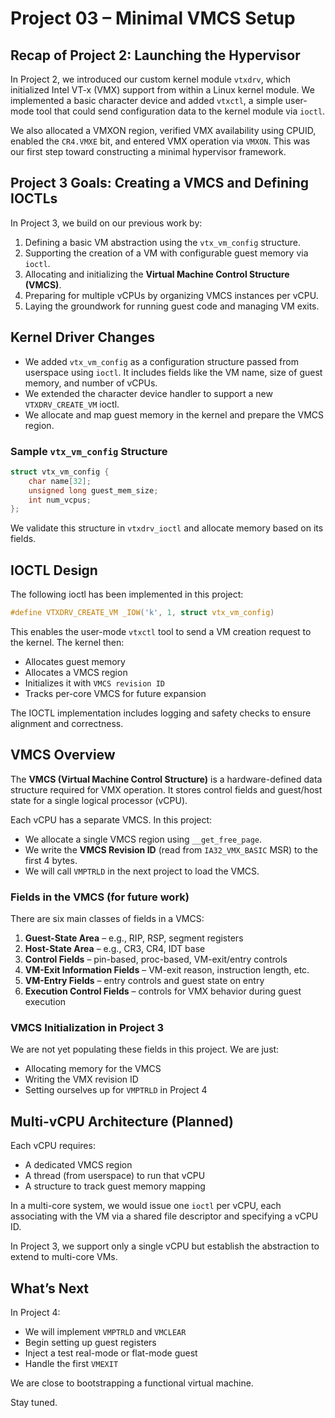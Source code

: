 # Project 03 – Minimal VMCS Setup

## Recap of Project 2: Launching the Hypervisor

In Project 2, we introduced our custom kernel module `vtxdrv`, which initialized Intel VT-x (VMX) support from within a Linux kernel module. We implemented a basic character device and added `vtxctl`, a simple user-mode tool that could send configuration data to the kernel module via `ioctl`.

We also allocated a VMXON region, verified VMX availability using CPUID, enabled the `CR4.VMXE` bit, and entered VMX operation via `VMXON`. This was our first step toward constructing a minimal hypervisor framework.

## Project 3 Goals: Creating a VMCS and Defining IOCTLs

In Project 3, we build on our previous work by:

1. Defining a basic VM abstraction using the `vtx_vm_config` structure.
2. Supporting the creation of a VM with configurable guest memory via `ioctl`.
3. Allocating and initializing the **Virtual Machine Control Structure (VMCS)**.
4. Preparing for multiple vCPUs by organizing VMCS instances per vCPU.
5. Laying the groundwork for running guest code and managing VM exits.

## Kernel Driver Changes

- We added `vtx_vm_config` as a configuration structure passed from userspace using `ioctl`. It includes fields like the VM name, size of guest memory, and number of vCPUs.
- We extended the character device handler to support a new `VTXDRV_CREATE_VM` ioctl.
- We allocate and map guest memory in the kernel and prepare the VMCS region.

### Sample `vtx_vm_config` Structure

```c
struct vtx_vm_config {
    char name[32];
    unsigned long guest_mem_size;
    int num_vcpus;
};
```

We validate this structure in `vtxdrv_ioctl` and allocate memory based on its fields.

## IOCTL Design

The following ioctl has been implemented in this project:

```c
#define VTXDRV_CREATE_VM _IOW('k', 1, struct vtx_vm_config)
```

This enables the user-mode `vtxctl` tool to send a VM creation request to the kernel. The kernel then:

- Allocates guest memory
- Allocates a VMCS region
- Initializes it with `VMCS revision ID`
- Tracks per-core VMCS for future expansion

The IOCTL implementation includes logging and safety checks to ensure alignment and correctness.

## VMCS Overview

The **VMCS (Virtual Machine Control Structure)** is a hardware-defined data structure required for VMX operation. It stores control fields and guest/host state for a single logical processor (vCPU).

Each vCPU has a separate VMCS. In this project:

- We allocate a single VMCS region using `__get_free_page`.
- We write the **VMCS Revision ID** (read from `IA32_VMX_BASIC` MSR) to the first 4 bytes.
- We will call `VMPTRLD` in the next project to load the VMCS.

### Fields in the VMCS (for future work)

There are six main classes of fields in a VMCS:

1. **Guest-State Area** – e.g., RIP, RSP, segment registers
2. **Host-State Area** – e.g., CR3, CR4, IDT base
3. **Control Fields** – pin-based, proc-based, VM-exit/entry controls
4. **VM-Exit Information Fields** – VM-exit reason, instruction length, etc.
5. **VM-Entry Fields** – entry controls and guest state on entry
6. **Execution Control Fields** – controls for VMX behavior during guest execution

### VMCS Initialization in Project 3

We are not yet populating these fields in this project. We are just:

- Allocating memory for the VMCS
- Writing the VMX revision ID
- Setting ourselves up for `VMPTRLD` in Project 4

## Multi-vCPU Architecture (Planned)

Each vCPU requires:

- A dedicated VMCS region
- A thread (from userspace) to run that vCPU
- A structure to track guest memory mapping

In a multi-core system, we would issue one `ioctl` per vCPU, each associating with the VM via a shared file descriptor and specifying a vCPU ID.

In Project 3, we support only a single vCPU but establish the abstraction to extend to multi-core VMs.

## What’s Next

In Project 4:

- We will implement `VMPTRLD` and `VMCLEAR`
- Begin setting up guest registers
- Inject a test real-mode or flat-mode guest
- Handle the first `VMEXIT`

We are close to bootstrapping a functional virtual machine.

Stay tuned.
